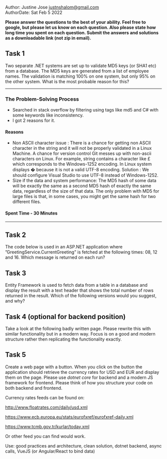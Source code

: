 Author:     Justine Jose <justnshalom@gmail.com>\
AuthorDate: Sat Feb 5 2022

**Please answer the questions to the best of your ability. Feel free to google, but please let us know on each question. Also please state how long time you spent on each question. Submit the answers and solutions as a downloadable link (not zip in email).**

## Task 1
Two separate .NET systems are set up to validate MD5 keys (or SHA1 etc) from a database. The MD5 keys are generated from a list of employee names. The validation is matching 100% on one system, but only 95% on the other system. What is the most probable reason for this?

----

### The Problem-Solving Process
- Searched in stack overflow by filtering using tags like md5 and C# with some keywords like inconsistency.
- I got 2 reasons for it.
#### Reasons
 - Non ASCII character issue : 
 There is a chance for getting non ASCII character in the string and it will not be properly validated in a Linux Machine.
A chance for  version control Git messes up with non-ascii characters on Linux.
For example, string contains a character like £ which corresponds to the Windows-1252 encoding. In Linux system displays � because it is not a valid UTF-8 encoding.
Solution : We should configure Visual Studio to use UTF-8 instead of Windows-1252.
- Size if the data and system performance: 
The MD5 hash of some data will be exactly the same as a second MD5 hash of exactly the same data, regardless of the size of that data. The only problem with MD5 for large files is that, in some cases, you might get the same hash for two different files.
#### Spent Time - 30 Minutes

----

## Task 2
The code below is used in an ASP.NET application where ”GreetingService.CurrentGreeting” is fetched at the following times: 08, 12 and 16. Which message is returned on each run?

## Task 3
Entity Framework is used to fetch data from a table in a database and display the result with a text header that shows the total number of rows returned in the result. Which of the following versions would you suggest, and why?

## Task 4 (optional for backend position)
Take a look at the following badly written page. Please rewrite this with similar functionality but in a modern way. Focus is on a good and modern structure rather then replicating the functionality exactly.

##
## Task 5
Create a web page with a button. When you click on the button the application should retrieve the currency rates for USD and EUR and display them on the page. Please use *dotnet core* for backend and a modern JS framework for frontend. Please think of how you structure your code on both backend and frontend.

Currency rates feeds can be found on: 

<http://www.floatrates.com/daily/usd.xml>

<https://www.ecb.europa.eu/stats/eurofxref/eurofxref-daily.xml>

<https://www.tcmb.gov.tr/kurlar/today.xml>

Or other feed you can find would work.


Use: good practices and architecture, clean solution, dotnet backend, async calls, VueJS (or Angular/React to bind data)
